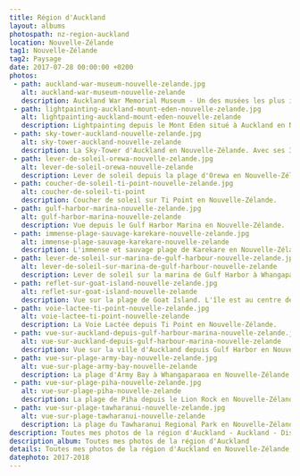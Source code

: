 ```yaml
---
title: Région d'Auckland
layout: albums
photospath: nz-region-auckland
location: Nouvelle-Zélande
tag1: Nouvelle-Zélande
tag2: Paysage
date: 2017-07-28 00:00:00 +0200
photos:
 - path: auckland-war-museum-nouvelle-zelande.jpg
   alt: auckland-war-museum-nouvelle-zelande
   description: Auckland War Memorial Museum - Un des musées les plus importants de Nouvelle-Zélande. Il se concentre sur l'histoire naturelle et militaire de la Nouvelle-Zélande.
 - path: lightpainting-auckland-mount-eden-nouvelle-zelande.jpg
   alt: lightpainting-auckland-mount-eden-nouvelle-zelande
   description: Lightpainting depuis le Mont Eden situé à Auckland en Nouvelle-Zélande.
 - path: sky-tower-auckland-nouvelle-zelande.jpg
   alt: sky-tower-auckland-nouvelle-zelande
   description: La Sky-Tower d'Auckland en Nouvelle-Zélande. Avec ses 328 mètres de haut, elle est le plus haut édifice de l'hémisphère sud.
 - path: lever-de-soleil-orewa-nouvelle-zelande.jpg
   alt: lever-de-soleil-orewa-nouvelle-zelande
   description: Lever de soleil depuis la plage d'Orewa en Nouvelle-Zélande.
 - path: coucher-de-soleil-ti-point-nouvelle-zelande.jpg
   alt: coucher-de-soleil-ti-point
   description: Coucher de soleil sur Ti Point en Nouvelle-Zélande.
 - path: gulf-harbor-marina-nouvelle-zelande.jpg
   alt: gulf-harbor-marina-nouvelle-zelande
   description: Vue depuis le Gulf Harbor Marina en Nouvelle-Zélande.
 - path: immense-plage-sauvage-karekare-nouvelle-zelande.jpg
   alt: immense-plage-sauvage-karekare-nouvelle-zelande
   description: L'immense et sauvage plage de Karekare en Nouvelle-Zélande. Cette plage apparaît dans le film La leçon de piano ainsi que dans la série Xena, la guerrière.
 - path: lever-de-soleil-sur-marina-de-gulf-harbour-nouvelle-zelande.jpg
   alt: lever-de-soleil-sur-marina-de-gulf-harbour-nouvelle-zelande
   description: Lever de soleil sur la marina de Gulf Harbor à Whangaparaoa en Nouvelle-Zélande
 - path: reflet-sur-goat-island-nouvelle-zelande.jpg
   alt: reflet-sur-goat-island-nouvelle-zelande
   description: Vue sur la plage de Goat Island. L'île est au centre de la première aire marine protégée de Nouvelle-Zélande, d'où sa notoriété.
 - path: voie-lactee-ti-point-nouvelle-zelande.jpg
   alt: voie-lactee-ti-point-nouvelle-zelande
   description: La Voie Lactée depuis Ti Point en Nouvelle-Zélande.
 - path: vue-sur-auckland-depuis-gulf-harbour-marina-nouvelle-zelande.jpg
   alt: vue-sur-auckland-depuis-gulf-harbour-marina-nouvelle-zelande
   description: Vue sur la ville d'Auckland depuis Gulf Harbor en Nouvelle-Zélande.
 - path: vue-sur-plage-army-bay-nouvelle-zelande.jpg
   alt: vue-sur-plage-army-bay-nouvelle-zelande
   description: La plage d'Army Bay à Whangaparaoa en Nouvelle-Zélande.
 - path: vue-sur-plage-piha-nouvelle-zelande.jpg
   alt: vue-sur-plage-piha-nouvelle-zelande
   description: La plage de Piha depuis le Lion Rock en Nouvelle-Zélande.
 - path: vue-sur-plage-tawharanui-nouvelle-zelande.jpg
   alt: vue-sur-plage-tawharanui-nouvelle-zelande
   description: La plage du Tawharanui Regional Park en Nouvelle-Zélande.
description: Toutes mes photos de la région d'Auckland - Auckland - District - Nouvelle Zélande - New-Zealand - New Zealand - Photographies - Photography - Photographie
description_album: Toutes mes photos de la région d'Auckland
details: Toutes mes photos de la région d'Auckland en Nouvelle-Zélande, paysages magnifiques, cascades et plages sauvages !
datephoto: 2017-2018
---
```

